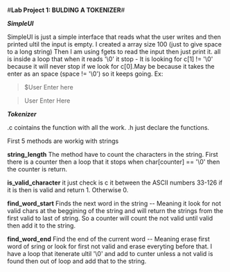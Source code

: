 #**Lab Project 1: BULDING A TOKENIZER**#

***SimpleUI***

SimpleUI is just a simple interface that reads what the user writes and then
printed ultil the input is empty.
I created a array size 100 (just to give space to a long string)
Then I am using fgets to read the input then just print it.
all is inside a loop  that when it reads '\0' it stop
    - It is looking for c[1] != '\0' because it will never stop if we look for
    c[0].May be because it takes the enter as an space (space != '\0') so it
    keeps going.
 Ex:
  > $User Enter here
 
 >User Enter Here


***Tokenizer***


.c cointains the function with all the work.
.h just declare the functions.

First 5 methods are workig with strings
   
   **string_length**
	The method have to count the characters in the string.
	First there is a counter then a loop that it stops when char[counter]
      == '\0' then the counter is return.


   **is_valid_character**
        it just check is c it between the ASCII numbers 33-126 if it is then
        is valid and return 1. Otherwise 0.


   **find_word_start**
	Finds the next word in the string -- Meaning it look for not valid
	chars at the beggining of the string and will return the strings from
	the first valid to last of string.
	So a counter will count the not valid until valid then add it to the
	string.


   **find_word_end**
	Find the end of the current word -- Meaning erase first word of sring
	or look for first not valid and erase everyting before that.
	I have a loop that itenerate ultil '\0' and add to cunter unless a not
	valid is found then out of loop and add that to the string.









